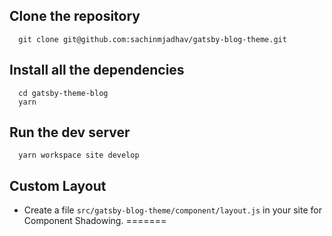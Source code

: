 ## Clone the repository
```
  git clone git@github.com:sachinmjadhav/gatsby-blog-theme.git
```

## Install all the dependencies
```
  cd gatsby-theme-blog
  yarn
```

## Run the dev server
```
  yarn workspace site develop
```

## Custom Layout

* Create a file `src/gatsby-blog-theme/component/layout.js` in your site for Component Shadowing.
=======
```